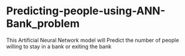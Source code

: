 # Predicting-people-using-ANN-Bank_problem
This Artificial Neural Network model will Predict the number of people willing to stay in a bank or exiting the bank
